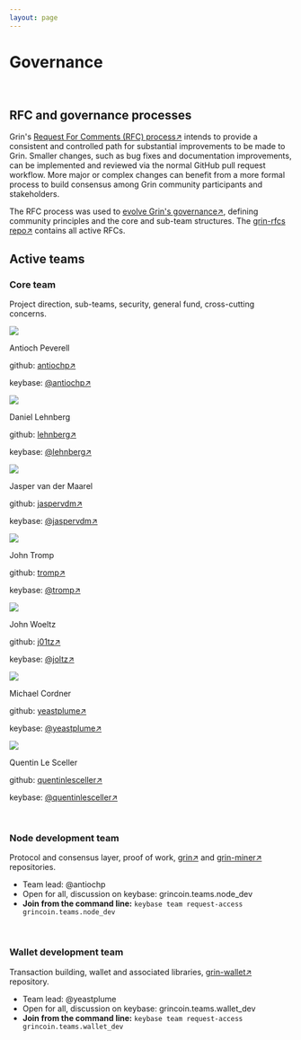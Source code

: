 ```yaml
---
layout: page
---
```


# Governance
<br>

## RFC and governance processes

Grin's [Request For Comments (RFC) process↗](https://github.com/mimblewimble/grin-rfcs/blob/master/text/0001-rfc-process.md) intends to provide a consistent and controlled path for substantial improvements to be made to Grin. Smaller changes, such as bug fixes and documentation improvements, can be implemented and reviewed via the normal GitHub pull request workflow. More major or complex changes can benefit from a more formal process to build consensus among Grin community participants and stakeholders.

The RFC process was used to [evolve Grin's governance↗](https://github.com/mimblewimble/grin-rfcs/blob/master/text/0002-grin-governance.md), defining community principles and the core and sub-team structures. The [grin-rfcs repo↗](https://github.com/mimblewimble/grin-rfcs) contains all active RFCs.
<br>

## Active teams

### Core team
Project direction, sub-teams, security, general fund, cross-cutting concerns.

<div class="team-table">
    <div class="team-table-member">
        <a href="http://github.com/antiochp" style="border-bottom: 0px ! important;"><img src="https://avatars.githubusercontent.com/antiochp" class="team-table-avatar"></a>
        <div class="team-table-details">
            <p class="team-table-title">Antioch Peverell</p>
            <p class="team-table-text">github: <a href="http://github.com/antiochp">antiochp↗</a></p>
            <p class="team-table-text">keybase: <a href="https://keybase.io/antiochp">@antiochp↗</a></p>
        </div>
    </div>
    <div class="team-table-member">
        <a href="http://github.com/lehnberg" style="border-bottom: 0px ! important;"><img src="https://avatars.githubusercontent.com/lehnberg" class="team-table-avatar"></a>
        <div class="team-table-details">
            <p class="team-table-title">Daniel Lehnberg</p>
            <p class="team-table-text">github: <a href="http://github.com/lehnberg">lehnberg↗</a></p>
            <p class="team-table-text">keybase: <a href="https://keybase.io/lehnberg">@lehnberg↗</a></p>
        </div>
    </div>
    <div class="team-table-member">
        <a href="http://github.com/jaspervdm" style="border-bottom: 0px ! important;"><img src="https://avatars.githubusercontent.com/jaspervdm" class="team-table-avatar"></a>
        <div class="team-table-details">
            <p class="team-table-title">Jasper van der Maarel</p>
            <p class="team-table-text">github: <a href="http://github.com/jaspervdm">jaspervdm↗</a></p>
            <p class="team-table-text">keybase: <a href="https://keybase.io/jaspervdm">@jaspervdm↗</a></p>
        </div>
    </div>
    <div class="team-table-member">
        <a href="http://github.com/tromp" style="border-bottom: 0px ! important;"><img src="https://avatars.githubusercontent.com/tromp" class="team-table-avatar"></a>
        <div class="team-table-details">
            <p class="team-table-title">John Tromp</p>
            <p class="team-table-text">github: <a href="http://github.com/tromp">tromp↗</a></p>
            <p class="team-table-text">keybase: <a href="https://keybase.io/tromp">@tromp↗</a></p>
        </div>
    </div>
    <div class="team-table-member">
        <a href="http://github.com/j01tz" style="border-bottom: 0px ! important;"><img src="https://avatars.githubusercontent.com/j01tz" class="team-table-avatar"></a>
        <div class="team-table-details">
            <p class="team-table-title">John Woeltz</p>
            <p class="team-table-text">github: <a href="http://github.com/j01tz">j01tz↗</a></p>
            <p class="team-table-text">keybase: <a href="https://keybase.io/joltz">@joltz↗</a></p>
        </div>
    </div>
    <div class="team-table-member">
        <a href="http://github.com/yeastplume" style="border-bottom: 0px ! important;"><img src="https://avatars.githubusercontent.com/yeastplume" class="team-table-avatar"></a>
        <div class="team-table-details">
            <p class="team-table-title">Michael Cordner</p>
            <p class="team-table-text">github: <a href="http://github.com/yeastplume">yeastplume↗</a></p>
            <p class="team-table-text">keybase: <a href="https://keybase.io/yeastplume">@yeastplume↗</a></p>
        </div>
    </div>
    <div class="team-table-member">
        <a href="http://github.com/quentinlesceller" style="border-bottom: 0px ! important;"><img src="https://avatars.githubusercontent.com/quentinlesceller" class="team-table-avatar"></a>
        <div class="team-table-details">
            <p class="team-table-title">Quentin Le Sceller</p>
            <p class="team-table-text">github: <a href="http://github.com/quentinlesceller">quentinlesceller↗</a></p>
            <p class="team-table-text">keybase: <a href="https://keybase.io/quentinlesceller">@quentinlesceller↗</a></p>
        </div>
    </div>
</div>
<br>

### Node development team
Protocol and consensus layer, proof of work, [grin↗](http://github.com/mimblewimble/grin) and [grin-miner↗](http://github.com/mimblewimble/grin-miner) repositories.
* Team lead: @antiochp
* Open for all, discussion on keybase: grincoin.teams.node_dev
* **Join from the command line:** `keybase team request-access grincoin.teams.node_dev`
<br>

### Wallet development team
Transaction building, wallet and associated libraries, [grin-wallet↗](http://github.com/mimblewimble/grin-wallet) repository.

* Team lead: @yeastplume
* Open for all, discussion on keybase: grincoin.teams.wallet_dev
* **Join from the command line:** `keybase team request-access grincoin.teams.wallet_dev`